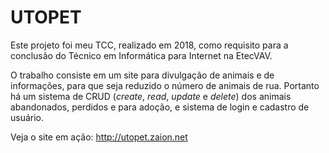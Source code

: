 # UTOPET

Este projeto foi meu TCC, realizado em 2018, como requisito para a conclusão do Técnico em Informática para Internet na EtecVAV.

O trabalho consiste em um site para divulgação de animais e de informações, para que seja reduzido o número de animais de rua. Portanto há um sistema de CRUD (_create_, _read_, _update_ e _delete_) dos animais abandonados, perdidos e para adoção, e sistema de login e cadastro de usuário.

Veja o site em ação: <a href="http://utopet.zaion.net" target="_blank">http://utopet.zaion.net</a>
